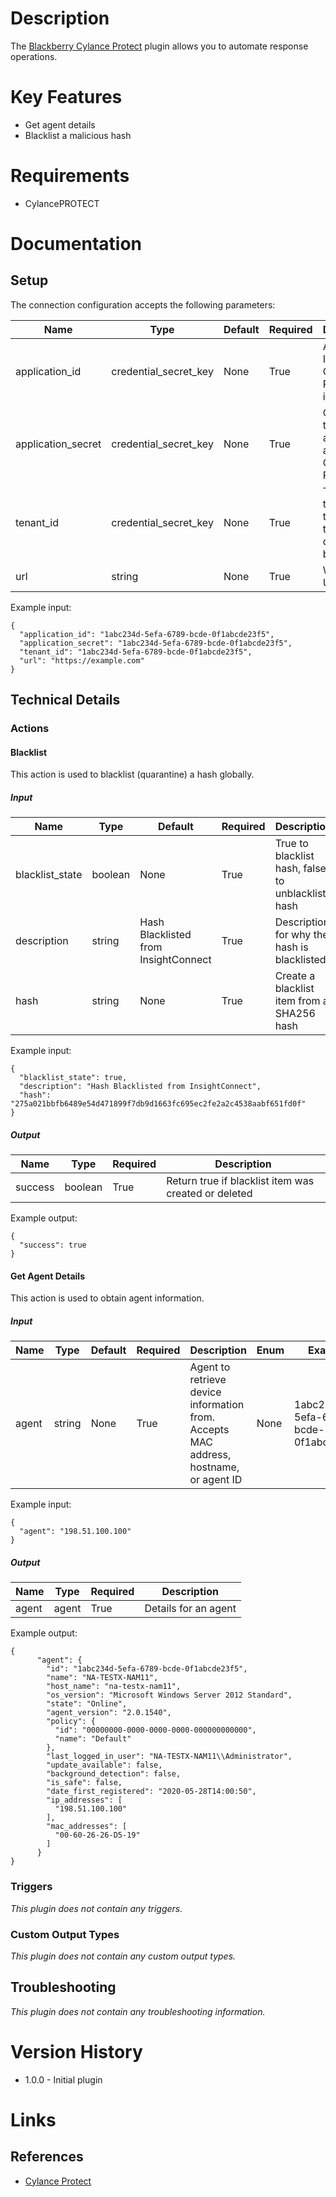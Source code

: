 # Description

The [Blackberry Cylance Protect](https://www.cylance.com/en-us/platform/products/cylance-protect.html) plugin allows you to automate response operations.

# Key Features

* Get agent details
* Blacklist a malicious hash

# Requirements

* CylancePROTECT

# Documentation

## Setup

The connection configuration accepts the following parameters:

|Name|Type|Default|Required|Description|Enum|Example|
|----|----|-------|--------|-----------|----|-------|
|application_id|credential_secret_key|None|True|Application ID for Cylance Protect instance|None|1abc234d-5efa-6789-bcde-0f1abcde23f5|
|application_secret|credential_secret_key|None|True|Generated token that allows access to Cylance Resources|None|1abc234d-5efa-6789-bcde-0f1abcde23f5|
|tenant_id|credential_secret_key|None|True|The unique tenant ID of the tenant that the device belongs to|None|1abc234d-5efa-6789-bcde-0f1abcde23f5|
|url|string|None|True|Web API URL|None|https://example.com|

Example input:

```
{
  "application_id": "1abc234d-5efa-6789-bcde-0f1abcde23f5",
  "application_secret": "1abc234d-5efa-6789-bcde-0f1abcde23f5",
  "tenant_id": "1abc234d-5efa-6789-bcde-0f1abcde23f5",
  "url": "https://example.com"
}
```
## Technical Details

### Actions

#### Blacklist

This action is used to blacklist (quarantine) a hash globally.

##### Input

|Name|Type|Default|Required|Description|Enum|Example|
|----|----|-------|--------|-----------|----|-------|
|blacklist_state|boolean|None|True|True to blacklist hash, false to unblacklist hash|None|True|
|description|string|Hash Blacklisted from InsightConnect|True|Description for why the hash is blacklisted|None|Hash Blacklisted from InsightConnect|
|hash|string|None|True|Create a blacklist item from a SHA256 hash|None|275a021bbfb6489e54d471899f7db9d1663fc695ec2fe2a2c4538aabf651fd0f|

Example input:

```
{
  "blacklist_state": true,
  "description": "Hash Blacklisted from InsightConnect",
  "hash": "275a021bbfb6489e54d471899f7db9d1663fc695ec2fe2a2c4538aabf651fd0f"
}
```

##### Output

|Name|Type|Required|Description|
|----|----|--------|-----------|
|success|boolean|True|Return true if blacklist item was created or deleted|

Example output:

```
{
  "success": true
}
```

#### Get Agent Details

This action is used to obtain agent information.

##### Input

|Name|Type|Default|Required|Description|Enum|Example|
|----|----|-------|--------|-----------|----|-------|
|agent|string|None|True|Agent to retrieve device information from. Accepts MAC address, hostname, or agent ID|None|1abc234d-5efa-6789-bcde-0f1abcde23f5|

Example input:

```
{
  "agent": "198.51.100.100"
}
```

##### Output

|Name|Type|Required|Description|
|----|----|--------|-----------|
|agent|agent|True|Details for an agent|

Example output:

```
{
      "agent": {
        "id": "1abc234d-5efa-6789-bcde-0f1abcde23f5",
        "name": "NA-TESTX-NAM11",
        "host_name": "na-testx-nam11",
        "os_version": "Microsoft Windows Server 2012 Standard",
        "state": "Online",
        "agent_version": "2.0.1540",
        "policy": {
          "id": "00000000-0000-0000-0000-000000000000",
          "name": "Default"
        },
        "last_logged_in_user": "NA-TESTX-NAM11\\Administrator",
        "update_available": false,
        "background_detection": false,
        "is_safe": false,
        "date_first_registered": "2020-05-28T14:00:50",
        "ip_addresses": [
          "198.51.100.100"
        ],
        "mac_addresses": [
          "00-60-26-26-D5-19"
        ]
      }
}
```

### Triggers

_This plugin does not contain any triggers._

### Custom Output Types

_This plugin does not contain any custom output types._
## Troubleshooting

_This plugin does not contain any troubleshooting information._

# Version History

* 1.0.0 - Initial plugin

# Links

## References

* [Cylance Protect](https://www.cylance.com)
